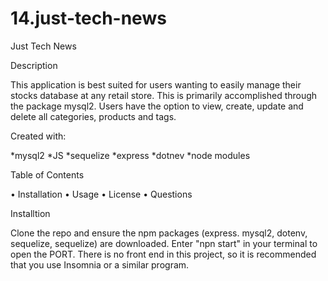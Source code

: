 # 14.just-tech-news
Just Tech News

Description

This application is best suited for users wanting to easily manage their stocks database at any retail store. This is
primarily accomplished through the package mysql2. Users have the option to view, create, update and delete all
categories, products and tags. 

Created with:

*mysql2
*JS
*sequelize
*express
*dotnev
*node modules


Table of Contents

• Installation
• Usage
• License
• Questions


Installtion

Clone the repo and ensure the npm packages (express. mysql2, dotenv, sequelize, sequelize) are downloaded. Enter "npn start" in your terminal to open the PORT. There is no front end in this project, so it is recommended that you use Insomnia or a similar program. 